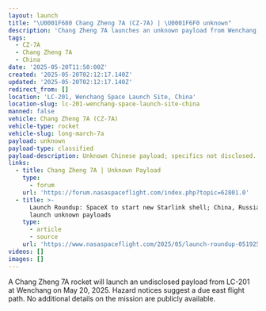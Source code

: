 ```yaml
---
layout: launch
title: "\U0001F680 Chang Zheng 7A (CZ-7A) | \U0001F6F0 unknown"
description: 'Chang Zheng 7A launches an unknown payload from Wenchang, China to orbit.'
tags:
  - CZ-7A
  - Chang Zheng 7A
  - China
date: '2025-05-20T11:50:00Z'
created: '2025-05-20T02:12:17.140Z'
updated: '2025-05-20T02:12:17.140Z'
redirect_from: []
location: 'LC-201, Wenchang Space Launch Site, China'
location-slug: lc-201-wenchang-space-launch-site-china
manned: false
vehicle: Chang Zheng 7A (CZ-7A)
vehicle-type: rocket
vehicle-slug: long-march-7a
payload: unknown
payload-type: classified
payload-description: Unknown Chinese payload; specifics not disclosed.
links:
  - title: Chang Zheng 7A | Unknown Payload
    type:
      - forum
    url: 'https://forum.nasaspaceflight.com/index.php?topic=62801.0'
  - title: >-
      Launch Roundup: SpaceX to start new Starlink shell; China, Russia to
      launch unknown payloads
    type:
      - article
      - source
    url: 'https://www.nasaspaceflight.com/2025/05/launch-roundup-051925/'
videos: []
images: []
---
```

A Chang Zheng 7A rocket will launch an undisclosed payload from LC-201 at Wenchang on May 20, 2025. Hazard notices suggest a due east flight path. No additional details on the mission are publicly available.
